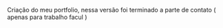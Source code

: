 Criação do meu portfolio, nessa versão foi terminado a parte de contato ( apenas para trabalho facul )
